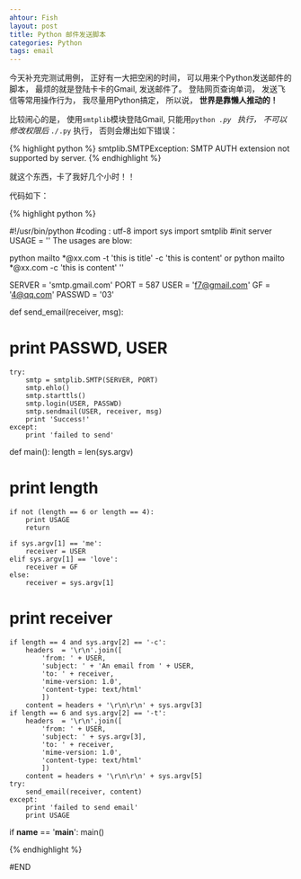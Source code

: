 ```yaml
---
ahtour: Fish
layout: post
title: Python 邮件发送脚本
categories: Python
tags: email
---
```

今天补充完测试用例， 正好有一大把空闲的时间， 可以用来个Python发送邮件的脚本， 最烦的就是登陆卡卡的Gmail, 发送邮件了。 登陆网页查询单词， 发送飞信等常用操作行为， 我尽量用Python搞定， 所以说， **世界是靠懒人推动的！**

<!--more-->
比较闹心的是， 使用<code>smtplib</code>模块登陆Gmail, 只能用<code>python *.py </code> 执行， 不可以修改权限后 <code>./*.py</code> 执行， 否则会爆出如下错误：

{% highlight python %}
smtplib.SMTPException: SMTP AUTH extension not supported by server.
{% endhighlight %}

就这个东西，卡了我好几个小时！！

代码如下：

{% highlight python %}

#!/usr/bin/python
#coding : utf-8
import sys
import smtplib
#init server
USAGE = ''
The usages are blow:

python mailto *@xx.com -t 'this is title' -c 'this is content'
or
python mailto *@xx.com -c 'this is content'
''

SERVER = 'smtp.gmail.com'
PORT = 587
USER = 'f7@gmail.com'
GF = '4@qq.com'
PASSWD = '03'

def send_email(receiver, msg):

   # print PASSWD, USER
    try:
        smtp = smtplib.SMTP(SERVER, PORT) 
        smtp.ehlo()
        smtp.starttls()
        smtp.login(USER, PASSWD)
        smtp.sendmail(USER, receiver, msg) 
        print 'Success!'
    except: 
        print 'failed to send'

def main():
    length = len(sys.argv)
#    print length
    if not (length == 6 or length == 4):
        print USAGE
        return 

    if sys.argv[1] == 'me':
        receiver = USER
    elif sys.argv[1] == 'love':
        receiver = GF
    else:
        receiver = sys.argv[1]

#    print receiver
    if length == 4 and sys.argv[2] == '-c':
        headers  = '\r\n'.join([
            'from: ' + USER,
            'subject: ' + 'An email from ' + USER,
            'to: ' + receiver,
            'mime-version: 1.0',
            'content-type: text/html'
            ])
        content = headers + '\r\n\r\n' + sys.argv[3] 
    if length == 6 and sys.argv[2] == '-t':
        headers  = '\r\n'.join([
            'from: ' + USER,
            'subject: ' + sys.argv[3],
            'to: ' + receiver,
            'mime-version: 1.0',
            'content-type: text/html'
            ])
        content = headers + '\r\n\r\n' + sys.argv[5] 
    try:
        send_email(receiver, content) 
    except:
        print 'failed to send email'
        print USAGE
if __name__ == '__main__':
    main()        

{% endhighlight %}


#END
